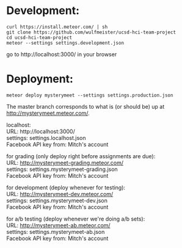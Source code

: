 # Development:

```
curl https://install.meteor.com/ | sh
git clone https://github.com/wulfmeister/ucsd-hci-team-project
cd ucsd-hci-team-project
meteor --settings settings.development.json
```
go to http://localhost:3000/ in your browser

# Deployment:

```
meteor deploy mysterymeet --settings settings.production.json
```

The master branch corresponds to what is (or should be) up at http://mysterymeet.meteor.com/.

localhost:  
URL: http://localhost:3000/  
settings: settings.localhost.json  
Facebook API key from: Mitch's account

for grading (only deploy right before assignments are due):  
URL: http://mysterymeet-grading.meteor.com/  
settings: settings.mysterymeet-grading.json  
Facebook API key from: Mitch's account

for development (deploy whenever for testing):  
URL: http://mysterymeet-dev.meteor.com/  
settings: settings.mysterymeet-dev.json  
Facebook API key from: Mitch's account

for a/b testing (deploy whenever we're doing a/b sets):  
URL: http://mysterymeet-ab.meteor.com/  
settings: settings.mysterymeet-ab.json  
Facebook API key from: Mitch's account
